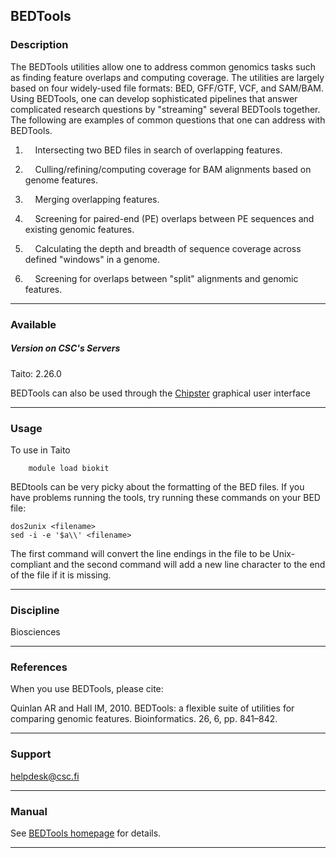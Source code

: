## BEDTools

### Description

The BEDTools utilities allow one to address common genomics tasks such as finding feature overlaps and computing coverage. The utilities are largely based on four widely-used file formats: BED, GFF/GTF, VCF, and SAM/BAM. Using BEDTools, one can develop sophisticated pipelines that answer complicated research questions by "streaming" several BEDTools together. The following are examples of common questions that one can address with BEDTools.

1.      Intersecting two BED files in search of overlapping features.
    
2.      Culling/refining/computing coverage for BAM alignments based on genome features.
    
3.      Merging overlapping features.
    
4.      Screening for paired-end (PE) overlaps between PE sequences and existing genomic features.
    
5.      Calculating the depth and breadth of sequence coverage across defined "windows" in a genome.
    
6.      Screening for overlaps between "split" alignments and genomic features.
    

* * *

### Available

##### Version on CSC's Servers

Taito: 2.26.0

BEDTools can also be used through the [Chipster](http://chipster.csc.fi) graphical user interface

* * *

### Usage

To use in Taito

        module load biokit

BEDtools can be very picky about the formatting of the BED files. If you have problems running the tools, try running these commands on your BED file:

    dos2unix <filename>
    sed -i -e '$a\\' <filename>
    

The first command will convert the line endings in the file to be Unix-compliant and the second command will add a new line character to the end of the file if it is missing.

* * *

### Discipline

Biosciences  

* * *

### References

When you use BEDTools, please cite:

Quinlan AR and Hall IM, 2010. BEDTools: a flexible suite of utilities for comparing genomic features. Bioinformatics. 26, 6, pp. 841–842.

* * *

### Support

helpdesk@csc.fi

* * *

### Manual

See [BEDTools homepage](http://bedtools.readthedocs.org/en/latest/) for details.

* * *